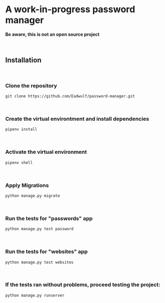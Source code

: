 <h1>A work-in-progress password manager</h1>

<p><strong>Be aware, this is not an open source project</strong></p>
<br>

## Installation
<br>

### Clone the repository
    git clone https://github.com/Eadwulf/password-manager.git
<br>

### Create the virtual environtment and install dependencies
    pipenv install
<br>

### Activate the virtual environment
    pipenv shell
<br>

### Apply Migrations
    python manage.py migrate
<br>

### Run the tests for "passwords" app
    python manage.py test password 
<br>

### Run the tests for "websites" app
    python manage.py test websites 
<br>

### If the tests ran without problems, proceed testing the project:
    python manage.py runserver 
<br>